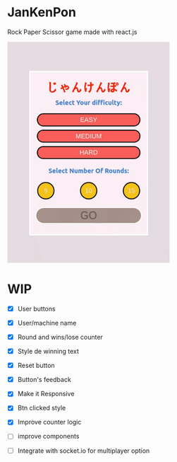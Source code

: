 # JanKenPon
<p> Rock Paper Scissor game made with react.js</p>

<img src="jankenpon.gif">

# WIP
- [x] User buttons
- [x] User/machine name
- [x] Round and wins/lose counter
- [x] Style de winning text
- [x] Reset button
- [x] Button's feedback
- [x] Make it Responsive
- [x] Btn clicked style
- [x] Improve counter logic
- [ ] improve components
- [ ] Integrate with socket.io for multiplayer option




  
